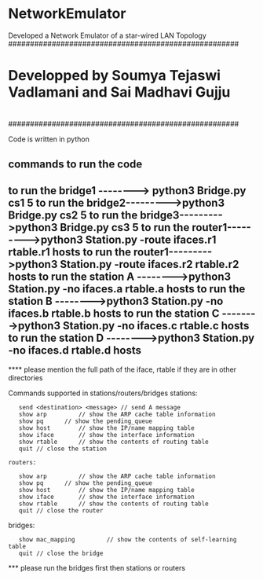 # NetworkEmulator
Developed a Network Emulator of a star-wired LAN Topology
#####################################################
# Developped by Soumya Tejaswi Vadlamani and Sai Madhavi Gujju
#
#####################################################

Code is written in python 

commands to run the code
------------------------------------------------------------------------
to run the bridge1 --------> python3 Bridge.py cs1 5
to run the bridge2--------->python3 Bridge.py cs2 5
to run the bridge3--------->python3 Bridge.py cs3 5
to run the router1--------->python3 Station.py -route ifaces.r1 rtable.r1 hosts
to run the router1--------->python3 Station.py -route ifaces.r2 rtable.r2 hosts
to run the station A -------->python3 Station.py -no ifaces.a rtable.a hosts
to run the station B -------->python3 Station.py -no ifaces.b rtable.b hosts
to run the station C -------->python3 Station.py -no ifaces.c rtable.c hosts
to run the station D -------->python3 Station.py -no ifaces.d rtable.d hosts
------------------------------------------------------------------------

**** please mention the full path of the iface, rtable if they are in other directories

Commands supported in stations/routers/bridges
     stations:

	   send <destination> <message> // send A message
	   show arp 		// show the ARP cache table information
	   show pq 		// show the pending_queue
	   show	host 		// show the IP/name mapping table
	   show	iface 		// show the interface information
	   show	rtable 		// show the contents of routing table
	   quit // close the station

    routers:

	   show	arp 		// show the ARP cache table information
	   show	pq 		// show the pending_queue
	   show	host 		// show the IP/name mapping table
	   show	iface 		// show the interface information
	   show	rtable 		// show the contents of routing table
	   quit // close the router


   bridges:

	   show mac_mapping 		// show the contents of self-learning table
	   quit // close the bridge


*** please run the bridges first then stations or routers
